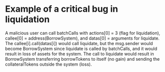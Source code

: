 # Example of a critical bug in liquidation 
 
 
 A malicious user can call batchCalls with actions[0] = 3 (flag for liquidation),
 callee[0] = address(BorrowSystem), and datas[0] = arguments for liquidate.
 The callee[i].call(datas[i]) would call liquidate, but the msg.sender would
 become BorrowSystem since liquidate is called by batchCalls, and it would
 result in loss of assets for the system. The call to liquidate would result
 in BorrowSystem transferring borrowTokens to itself (no gain) and sending
 the collateralTokens outside the system (loss).
 